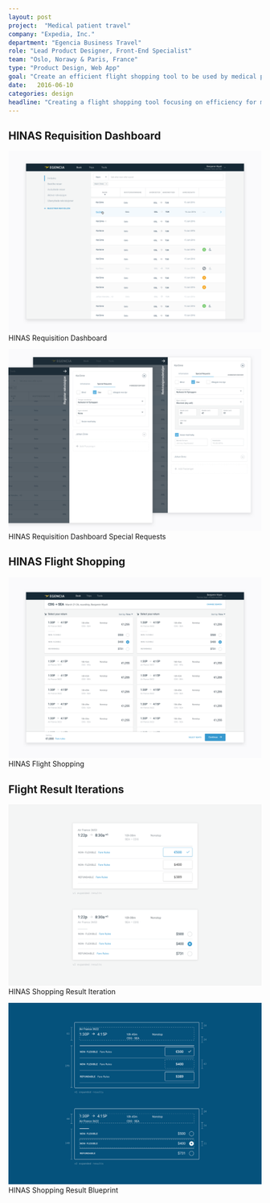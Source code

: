 ```yaml
---
layout: post
project:  "Medical patient travel"
company: "Expedia, Inc."
department: "Egencia Business Travel"
role: "Lead Product Designer, Front-End Specialist"
team: "Oslo, Norawy & Paris, France"
type: "Product Design, Web App"
goal: "Create an efficient flight shopping tool to be used by medical professionals."
date:   2016-06-10
categories: design
headline: "Creating a flight shopping tool focusing on efficiency for medical professionals."
---
```

## HINAS Requisition Dashboard

![HINAS Requisition Dashboard](/img/HINAS-Requisition-Dashboard.png)
<label class="company-name">HINAS Requisition Dashboard</label>

![HINAS Requisition Dashboard Special Requests](/img/HINAS-Requisition-Dashboard-Special-Requests.png)
<label class="company-name">HINAS Requisition Dashboard Special Requests</label>

## HINAS Flight Shopping

![HINAS Flight Shopping](/img/HINAS-Shopping.png)
<label class="company-name">HINAS Flight Shopping</label>

## Flight Result Iterations

![HINAS Shopping result iteration](/img/HINAS-Shopping-result-iteration.png)
<label class="company-name">HINAS Shopping Result Iteration</label>

![HINAS Shopping result blueprint](/img/HINAS-Shopping-result-iteration-blueprint.png)
<label class="company-name">HINAS Shopping Result Blueprint</label>

